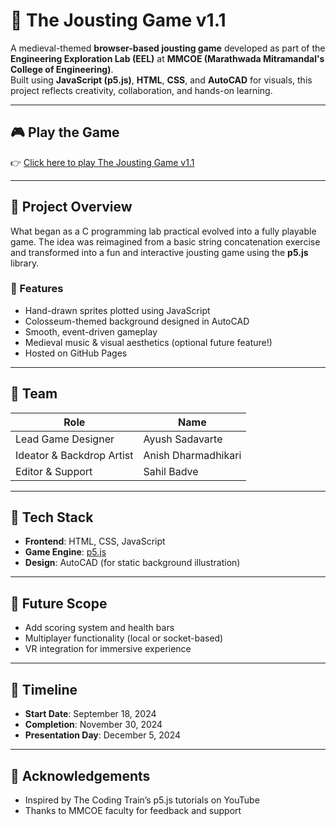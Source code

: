 # 🏰 The Jousting Game v1.1

A medieval-themed **browser-based jousting game** developed as part of the **Engineering Exploration Lab (EEL)** at **MMCOE (Marathwada Mitramandal's College of Engineering)**.  
Built using **JavaScript (p5.js)**, **HTML**, **CSS**, and **AutoCAD** for visuals, this project reflects creativity, collaboration, and hands-on learning.

---

## 🎮 Play the Game

👉 [Click here to play The Jousting Game v1.1](https://ash-267.github.io/Jousting-Game-v1.1/)

---

## 📖 Project Overview

What began as a C programming lab practical evolved into a fully playable game. The idea was reimagined from a basic string concatenation exercise and transformed into a fun and interactive jousting game using the **p5.js** library.

### 🌟 Features

- Hand-drawn sprites plotted using JavaScript
- Colosseum-themed background designed in AutoCAD
- Smooth, event-driven gameplay
- Medieval music & visual aesthetics (optional future feature!)
- Hosted on GitHub Pages

---

## 👥 Team

| Role                      | Name                   |
|---------------------------|------------------------|
| Lead Game Designer        | Ayush Sadavarte        |
| Ideator & Backdrop Artist | Anish Dharmadhikari    |
| Editor & Support          | Sahil Badve            |

---

## 🧰 Tech Stack

- **Frontend**: HTML, CSS, JavaScript
- **Game Engine**: [p5.js](https://p5js.org/)
- **Design**: AutoCAD (for static background illustration)

---

## 🚀 Future Scope

- Add scoring system and health bars
- Multiplayer functionality (local or socket-based)
- VR integration for immersive experience

---

## 📅 Timeline

- **Start Date**: September 18, 2024  
- **Completion**: November 30, 2024  
- **Presentation Day**: December 5, 2024

---

## 🙌 Acknowledgements

- Inspired by The Coding Train’s p5.js tutorials on YouTube
- Thanks to MMCOE faculty for feedback and support
